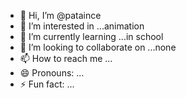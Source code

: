 - 👋 Hi, I’m @pataince
- 👀 I’m interested in ...animation
- 🌱 I’m currently learning ...in school
- 💞️ I’m looking to collaborate on ...none
- 📫 How to reach me ...
- 😄 Pronouns: ...
- ⚡ Fun fact: ...

<!---
pataince/pataince is a ✨ special ✨ repository because its `README.md` (this file) appears on your GitHub profile.
You can click the Preview link to take a look at your changes.
--->
